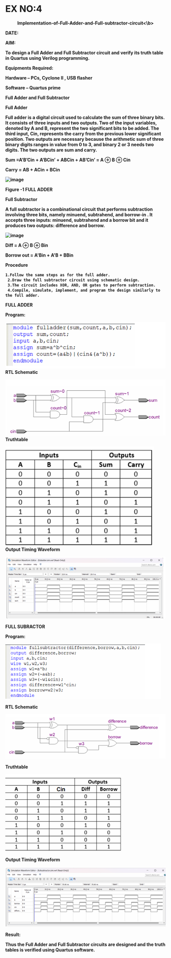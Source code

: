 # EX NO:4
<P align='center'><b>Implementation-of-Full-Adder-and-Full-subtractor-circuit<\b>

**DATE:**

**AIM:**

To design a Full Adder and Full Subtractor circuit and verify its truth table in Quartus using Verilog programming.

**Equipments Required:**

Hardware – PCs, Cyclone II , USB flasher

Software – Quartus prime

**Full Adder and Full Subtractor**

**Full Adder**

Full adder is a digital circuit used to calculate the sum of three binary bits. It consists of three inputs and two outputs. Two of the input variables, denoted by A and B, represent the two significant bits to be added. The third input, Cin, represents the carry from the previous lower significant position. Two outputs are necessary because the arithmetic sum of three binary digits ranges in value from 0 to 3, and binary 2 or 3 needs two digits. The two outputs are sum and carry.

Sum =A’B’Cin + A’BCin’ + ABCin + AB’Cin’ = A ⊕ B ⊕ Cin 

Carry = AB + ACin + BCin

![image](https://github.com/naavaneetha/FULL_ADDER_SUBTRACTOR/assets/154305477/0f30ba51-5ffb-4198-845f-18e054f675e7)

**Figure -1 FULL ADDER**

**Full Subtractor**

A full subtractor is a combinational circuit that performs subtraction involving three bits, namely minuend, subtrahend, and borrow-in . It accepts three inputs: minuend, subtrahend and a borrow bit and it produces two outputs: difference and borrow.

![image](https://github.com/naavaneetha/FULL_ADDER_SUBTRACTOR/assets/154305477/02b24f51-ab51-4304-9ad6-7b81ffc1ead5)

Diff = A ⊕ B ⊕ Bin 

Borrow out = A'Bin + A'B + BBin

**Procedure**
```
1.Follow the same steps as for the full adder.
 2.Draw the full subtractor circuit using schematic design.
 3.The circuit includes XOR, AND, OR gates to perform subtraction.
 4.Compile, simulate, implement, and program the design similarly to the full adder.
 ```
**FULL ADDER**

**Program:**

![alt text](<Screenshot 2024-04-27 103439.png>)
**RTL Schematic**

![alt text](<Screenshot 2024-04-27 103459.png>)
**Truthtable**

![alt text](<Screenshot 2024-04-27 103509.png>)
**Output Timing Waveform**

![alt text](<Screenshot 2024-04-27 103527.png>)

**FULL SUBRACTOR**

**Program:**

![alt text](<Screenshot 2024-04-27 103537.png>)

**RTL Schematic**

![alt text](<Screenshot 2024-04-27 103546.png>)

**Truthtable**

![alt text](<Screenshot 2024-04-27 103554.png>)

**Output Timing Waveform**

![alt text](<Screenshot 2024-04-27 103603.png>)

**Result:**

Thus the Full Adder and Full Subtractor circuits are designed and the truth tables is verified using Quartus software.



